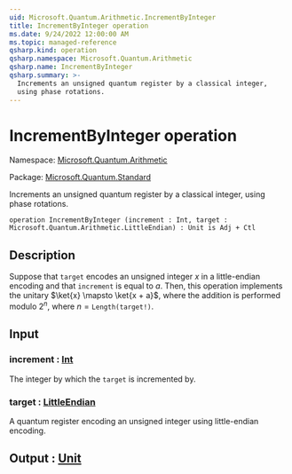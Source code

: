 ```yaml
---
uid: Microsoft.Quantum.Arithmetic.IncrementByInteger
title: IncrementByInteger operation
ms.date: 9/24/2022 12:00:00 AM
ms.topic: managed-reference
qsharp.kind: operation
qsharp.namespace: Microsoft.Quantum.Arithmetic
qsharp.name: IncrementByInteger
qsharp.summary: >-
  Increments an unsigned quantum register by a classical integer,
  using phase rotations.
---
```


# IncrementByInteger operation

Namespace: [Microsoft.Quantum.Arithmetic](xref:Microsoft.Quantum.Arithmetic)

Package: [Microsoft.Quantum.Standard](https://nuget.org/packages/Microsoft.Quantum.Standard)


Increments an unsigned quantum register by a classical integer,using phase rotations.

```qsharp
operation IncrementByInteger (increment : Int, target : Microsoft.Quantum.Arithmetic.LittleEndian) : Unit is Adj + Ctl
```


## Description

Suppose that `target` encodes an unsigned integer $x$ in a little-endianencoding and that `increment` is equal to $a$.Then, this operation implements the unitary $\ket{x} \mapsto \ket{x + a}$,where the addition is performedmodulo $2^n$, where $n = \texttt{Length(target!)}$.

## Input

### increment : [Int](xref:microsoft.quantum.qsharp.valueliterals#int-literals)

The integer by which the `target` is incremented by.


### target : [LittleEndian](xref:Microsoft.Quantum.Arithmetic.LittleEndian)

A quantum register encoding an unsigned integer using little-endianencoding.



## Output : [Unit](xref:microsoft.quantum.qsharp.valueliterals#unit-literal)

